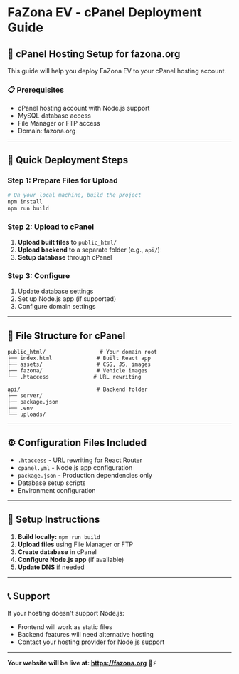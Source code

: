 # FaZona EV - cPanel Deployment Guide

## 🎯 **cPanel Hosting Setup for fazona.org**

This guide will help you deploy FaZona EV to your cPanel hosting account.

### 📋 **Prerequisites**

- cPanel hosting account with Node.js support
- MySQL database access
- File Manager or FTP access
- Domain: fazona.org

---

## 🚀 **Quick Deployment Steps**

### **Step 1: Prepare Files for Upload**

```bash
# On your local machine, build the project
npm install
npm run build
```

### **Step 2: Upload to cPanel**

1. **Upload built files** to `public_html/`
2. **Upload backend** to a separate folder (e.g., `api/`)
3. **Setup database** through cPanel

### **Step 3: Configure**

1. Update database settings
2. Set up Node.js app (if supported)
3. Configure domain settings

---

## 📁 **File Structure for cPanel**

```
public_html/                 # Your domain root
├── index.html              # Built React app
├── assets/                 # CSS, JS, images
├── fazona/                 # Vehicle images
└── .htaccess              # URL rewriting

api/                        # Backend folder
├── server/
├── package.json
├── .env
└── uploads/
```

---

## ⚙️ **Configuration Files Included**

- `.htaccess` - URL rewriting for React Router
- `cpanel.yml` - Node.js app configuration
- `package.json` - Production dependencies only
- Database setup scripts
- Environment configuration

---

## 🔧 **Setup Instructions**

1. **Build locally:** `npm run build`
2. **Upload files** using File Manager or FTP
3. **Create database** in cPanel
4. **Configure Node.js app** (if available)
5. **Update DNS** if needed

---

## 📞 **Support**

If your hosting doesn't support Node.js:
- Frontend will work as static files
- Backend features will need alternative hosting
- Contact your hosting provider for Node.js support

---

**Your website will be live at: https://fazona.org** 🚗⚡